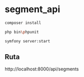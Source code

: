 # segment_api

 ```sh
 composer install
 
 php bin\phpunit
 
 symfony server:start
```
## Ruta
http://localhost:8000/api/segments